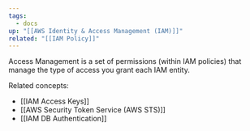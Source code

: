 ```yaml
---
tags:
  - docs
up: "[[AWS Identity & Access Management (IAM)]]"
related: "[[IAM Policy]]"
---
```

Access Management is a set of permissions (within IAM policies) that manage the type of access you grant each IAM entity. 

Related concepts:

- [[IAM Access Keys]]
- [[AWS Security Token Service (AWS STS)]]
- [[IAM DB Authentication]]